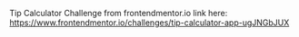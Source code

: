 Tip Calculator Challenge from frontendmentor.io
link here: https://www.frontendmentor.io/challenges/tip-calculator-app-ugJNGbJUX
